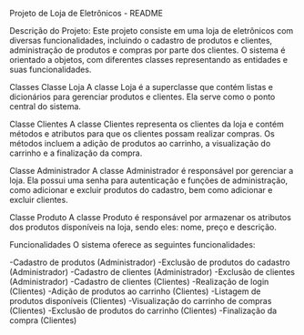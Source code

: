 Projeto de Loja de Eletrônicos - README

Descrição do Projeto:
Este projeto consiste em uma loja de eletrônicos com diversas funcionalidades, incluindo o cadastro de produtos e clientes, administração de produtos e compras por parte dos clientes. O sistema é orientado a objetos, com diferentes classes representando as entidades e suas funcionalidades.

Classes
Classe Loja
A classe Loja é a superclasse que contém listas e dicionários para gerenciar produtos e clientes. Ela serve como o ponto central do sistema.

Classe Clientes
A classe Clientes representa os clientes da loja e contém métodos e atributos para que os clientes possam realizar compras. Os métodos incluem a adição de produtos ao carrinho, a visualização do carrinho e a finalização da compra.

Classe Administrador
A classe Administrador é responsável por gerenciar a loja. Ela possui uma senha para autenticação e funções de administração, como adicionar e excluir produtos do cadastro, bem como adicionar e excluir clientes.

Classe Produto
A classe Produto é responsável por armazenar os atributos dos produtos disponíveis na loja, sendo eles: nome, preço e descrição.

Funcionalidades
O sistema oferece as seguintes funcionalidades:

-Cadastro de produtos (Administrador)
-Exclusão de produtos do cadastro (Administrador)
-Cadastro de clientes (Administrador)
-Exclusão de clientes (Administrador)
-Cadastro de clientes (Clientes)
-Realização de login (Clientes)
-Adição de produtos ao carrinho (Clientes)
-Listagem de produtos disponíveis (Clientes)
-Visualização do carrinho de compras (Clientes)
-Exclusão de produtos do carrinho (Clientes)
-Finalização da compra (Clientes)

